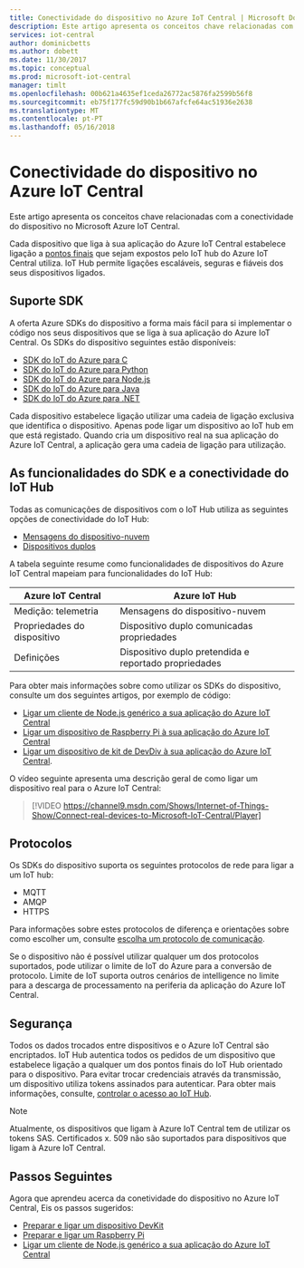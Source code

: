 ```yaml
---
title: Conectividade do dispositivo no Azure IoT Central | Microsoft Docs
description: Este artigo apresenta os conceitos chave relacionadas com a conectividade do dispositivo no Azure IoT Central
services: iot-central
author: dominicbetts
ms.author: dobett
ms.date: 11/30/2017
ms.topic: conceptual
ms.prod: microsoft-iot-central
manager: timlt
ms.openlocfilehash: 00b621a4635ef1ceda26772ac5876fa2599b56f8
ms.sourcegitcommit: eb75f177fc59d90b1b667afcfe64ac51936e2638
ms.translationtype: MT
ms.contentlocale: pt-PT
ms.lasthandoff: 05/16/2018
---
```

# <a name="device-connectivity-in-azure-iot-central"></a>Conectividade do dispositivo no Azure IoT Central

Este artigo apresenta os conceitos chave relacionadas com a conectividade do dispositivo no Microsoft Azure IoT Central.

Cada dispositivo que liga à sua aplicação do Azure IoT Central estabelece ligação a [pontos finais](https://docs.microsoft.com/azure/iot-hub/iot-hub-devguide-endpoints) que sejam expostos pelo IoT hub do Azure IoT Central utiliza. IoT Hub permite ligações escaláveis, seguras e fiáveis dos seus dispositivos ligados.

## <a name="sdk-support"></a>Suporte SDK

A oferta Azure SDKs do dispositivo a forma mais fácil para si implementar o código nos seus dispositivos que se liga à sua aplicação do Azure IoT Central. Os SDKs do dispositivo seguintes estão disponíveis:

- [SDK do IoT do Azure para C](https://github.com/azure/azure-iot-sdk-c)
- [SDK do IoT do Azure para Python](https://github.com/azure/azure-iot-sdk-python)
- [SDK do IoT do Azure para Node.js](https://github.com/azure/azure-iot-sdk-node)
- [SDK do IoT do Azure para Java](https://github.com/azure/azure-iot-sdk-java)
- [SDK do IoT do Azure para .NET](https://github.com/azure/azure-iot-sdk-csharp)

Cada dispositivo estabelece ligação utilizar uma cadeia de ligação exclusiva que identifica o dispositivo. Apenas pode ligar um dispositivo ao IoT hub em que está registado. Quando cria um dispositivo real na sua aplicação do Azure IoT Central, a aplicação gera uma cadeia de ligação para utilização.

## <a name="sdk-features-and-iot-hub-connectivity"></a>As funcionalidades do SDK e a conectividade do IoT Hub

Todas as comunicações de dispositivos com o IoT Hub utiliza as seguintes opções de conectividade do IoT Hub:

- [Mensagens do dispositivo-nuvem](https://docs.microsoft.com/azure/iot-hub/iot-hub-devguide-messages-d2c)
- [Dispositivos duplos](https://docs.microsoft.com/azure/iot-hub/iot-hub-devguide-device-twins)

A tabela seguinte resume como funcionalidades de dispositivos do Azure IoT Central mapeiam para funcionalidades do IoT Hub:

| Azure IoT Central | Azure IoT Hub |
| ----------- | ------- |
| Medição: telemetria | Mensagens do dispositivo-nuvem |
| Propriedades do dispositivo | Dispositivo duplo comunicadas propriedades |
| Definições | Dispositivo duplo pretendida e reportado propriedades |

Para obter mais informações sobre como utilizar os SDKs do dispositivo, consulte um dos seguintes artigos, por exemplo de código:

- [Ligar um cliente de Node.js genérico a sua aplicação do Azure IoT Central](howto-connect-nodejs.md)
- [Ligar um dispositivo de Raspberry Pi à sua aplicação do Azure IoT Central](howto-connect-raspberry-pi-python.md)
- [Ligar um dispositivo de kit de DevDiv à sua aplicação do Azure IoT Central](howto-connect-devkit.md).

O vídeo seguinte apresenta uma descrição geral de como ligar um dispositivo real para o Azure IoT Central:

>[!VIDEO https://channel9.msdn.com/Shows/Internet-of-Things-Show/Connect-real-devices-to-Microsoft-IoT-Central/Player]

## <a name="protocols"></a>Protocolos

Os SDKs do dispositivo suporta os seguintes protocolos de rede para ligar a um IoT hub:

- MQTT
- AMQP
- HTTPS

Para informações sobre estes protocolos de diferença e orientações sobre como escolher um, consulte [escolha um protocolo de comunicação](https://docs.microsoft.com/azure/iot-hub/iot-hub-devguide-protocols).

Se o dispositivo não é possível utilizar qualquer um dos protocolos suportados, pode utilizar o limite de IoT do Azure para a conversão de protocolo. Limite de IoT suporta outros cenários de intelligence no limite para a descarga de processamento na periferia da aplicação do Azure IoT Central.

## <a name="security"></a>Segurança

Todos os dados trocados entre dispositivos e o Azure IoT Central são encriptados. IoT Hub autentica todos os pedidos de um dispositivo que estabelece ligação a qualquer um dos pontos finais do IoT Hub orientado para o dispositivo. Para evitar trocar credenciais através da transmissão, um dispositivo utiliza tokens assinados para autenticar. Para obter mais informações, consulte, [controlar o acesso ao IoT Hub](https://docs.microsoft.com/azure/iot-hub/iot-hub-devguide-security).

> [!NOTE]
> Atualmente, os dispositivos que ligam à Azure IoT Central tem de utilizar os tokens SAS. Certificados x. 509 não são suportados para dispositivos que ligam à Azure IoT Central.

## <a name="next-steps"></a>Passos Seguintes

Agora que aprendeu acerca da conetividade do dispositivo no Azure IoT Central, Eis os passos sugeridos:

- [Preparar e ligar um dispositivo DevKit](howto-connect-devkit.md)
- [Preparar e ligar um Raspberry Pi](howto-connect-raspberry-pi-python.md)
- [Ligar um cliente de Node.js genérico a sua aplicação do Azure IoT Central](howto-connect-nodejs.md)
